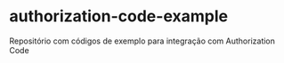 # authorization-code-example
Repositório com códigos de exemplo para integração com Authorization Code
